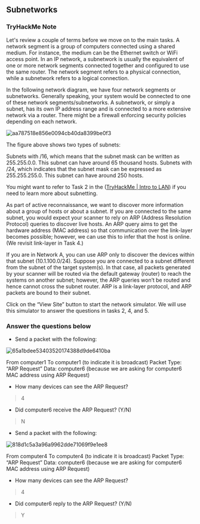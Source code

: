 ## Subnetworks

### TryHackMe Note


Let's review a couple of terms before we move on to the main tasks. A network segment is a group of computers connected using a shared medium. For instance, the medium can be the Ethernet switch or WiFi access point. In an IP network, a subnetwork is usually the equivalent of one or more network segments connected together and configured to use the same router. The network segment refers to a physical connection, while a subnetwork refers to a logical connection.

In the following network diagram, we have four network segments or subnetworks. Generally speaking, your system would be connected to one of these network segments/subnetworks. A subnetwork, or simply a subnet, has its own IP address range and is connected to a more extensive network via a router. There might be a firewall enforcing security policies depending on each network.

![aa787518e856e0094cb40da8399be0f3](https://github.com/Taukir1515/Nmap/assets/65533124/b3208fdf-bad8-44d5-8713-c30ff7dd5abf)



The figure above shows two types of subnets:

Subnets with /16, which means that the subnet mask can be written as 255.255.0.0. This subnet can have around 65 thousand hosts.
Subnets with /24, which indicates that the subnet mask can be expressed as 255.255.255.0. This subnet can have around 250 hosts.

You might want to refer to Task 2 in the ([TryHackMe | Intro to LAN](https://tryhackme.com/room/introtolan)) if you need to learn more about subnetting.

As part of active reconnaissance, we want to discover more information about a group of hosts or about a subnet. If you are connected to the same subnet, you would expect your scanner to rely on ARP (Address Resolution Protocol) queries to discover live hosts. An ARP query aims to get the hardware address (MAC address) so that communication over the link-layer becomes possible; however, we can use this to infer that the host is online. (We revisit link-layer in Task 4.)

If you are in Network A, you can use ARP only to discover the devices within that subnet (10.1.100.0/24). Suppose you are connected to a subnet different from the subnet of the target system(s). In that case, all packets generated by your scanner will be routed via the default gateway (router) to reach the systems on another subnet; however, the ARP queries won’t be routed and hence cannot cross the subnet router. ARP is a link-layer protocol, and ARP packets are bound to their subnet.

Click on the “View Site” button to start the network simulator. We will use this simulator to answer the questions in tasks 2, 4, and 5.


### Answer the questions below

- Send a packet with the following:

![65a1bdee53403520174388d9de6410ba](https://github.com/Taukir1515/Nmap/assets/65533124/81847557-0404-481e-9d55-6b8cab4e8dc8)



From computer1
To computer1 (to indicate it is broadcast)
Packet Type: “ARP Request”
Data: computer6 (because we are asking for computer6 MAC address using ARP Request)

- How many devices can see the ARP Request?
> 4


- Did computer6 receive the ARP Request? (Y/N)

> N

- Send a packet with the following:

![818d1c5a3a96a9962dde71069f9e1ee8](https://github.com/Taukir1515/Nmap/assets/65533124/79f6aa64-ea8f-4aa0-b93e-2bb53f760011)



From computer4
To computer4 (to indicate it is broadcast)
Packet Type: “ARP Request”
Data: computer6 (because we are asking for computer6 MAC address using ARP Request)

- How many devices can see the ARP Request?
> 4


- Did computer6 reply to the ARP Request? (Y/N)
> Y
